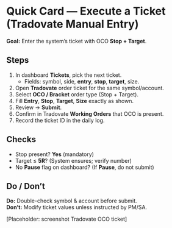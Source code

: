 # Quick Card — Execute a Ticket (Tradovate Manual Entry)

**Goal:** Enter the system’s ticket with OCO **Stop + Target**.

## Steps
1) In dashboard **Tickets**, pick the next ticket.  
   - Fields: symbol, side, **entry**, **stop**, **target**, size.
2) Open **Tradovate** order ticket for the same symbol/account.
3) Select **OCO / Bracket** order type (Stop + Target).  
4) Fill **Entry**, **Stop**, **Target**, **Size** exactly as shown.
5) Review → **Submit**.
6) Confirm in Tradovate **Working Orders** that OCO is present.
7) Record the ticket ID in the daily log.

## Checks
- Stop present? **Yes** (mandatory)  
- Target ≤ **5R**? (System ensures; verify number)  
- No **Pause** flag on dashboard? (If **Pause**, do not submit)

## Do / Don’t
**Do:** Double-check symbol & account before submit.  
**Don’t:** Modify ticket values unless instructed by PM/SA.

[Placeholder: screenshot Tradovate OCO ticket]
